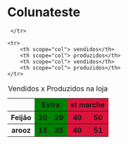 # Colunateste
<!DOCTYPE html>
<html lang="pt-br">
<head>
    <meta charset="UTF-8">
    <meta http-equiv="X-UA-Compatible" content="IE=edge">
    <meta name="viewport" content="width=device-width, initial-scale=1.0">
    <title>Document</title>
</head>
<body>
   <table>

<caption>Vendidos x Produzidos na loja</caption>
<colgroup>
<col>
<col span="2" style="background-color: green">
<col span="2" style="background-color: crimson">
</colgroup>
  
 <thead>
    <tr>
        <th rowspan="2"></th>
        <th colspan="2" scope="colgroup" >Extra</th>
        <th colspan="2" scope="colgroup" > st marche</th>

     </tr>

    <tr>
        <th scope="col"> vendidos</th>
        <th scope="col"> produzidos</th>
        <th scope="col"> vendidos</th>
        <th scope="col"> produzidos</th>
    </tr>
</thead>  
<tbody>
    <tr>
        <th scope="row">Feijão</th>
        <th>10</th>
        <th>29</th>
        <th>40</th>
        <th>50</th>
    </tr>
    <tr>
        <th scope="row"> arooz</th>
        <th>15</th>
        <th>35</th>
        <th>40</th>
        <th>51</th>
    </tr>

</tbody>

</table>









    
</body>
</html>
